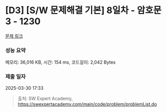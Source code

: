 # [D3] [S/W 문제해결 기본] 8일차 - 암호문3 - 1230 

[문제 링크](https://swexpertacademy.com/main/code/problem/problemDetail.do?contestProbId=AV14zIwqAHwCFAYD) 

### 성능 요약

메모리: 36,016 KB, 시간: 154 ms, 코드길이: 2,042 Bytes

### 제출 일자

2025-03-30 17:33



> 출처: SW Expert Academy, https://swexpertacademy.com/main/code/problem/problemList.do